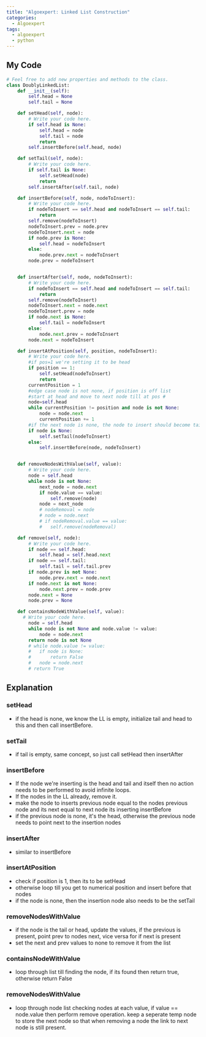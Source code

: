 ```yaml
---
title: "Algoexpert: Linked List Construction"
categories:
  - Algoexpert
tags:
  - algoexpert
  - python
---
```

## My Code

```python
# Feel free to add new properties and methods to the class.
class DoublyLinkedList:
    def __init__(self):
        self.head = None
        self.tail = None

    def setHead(self, node):
        # Write your code here.
		if self.head is None:
			self.head = node
			self.tail = node
			return
		self.insertBefore(self.head, node)

    def setTail(self, node):
        # Write your code here.
		if self.tail is None:
			self.setHead(node)
			return
		self.insertAfter(self.tail, node)

    def insertBefore(self, node, nodeToInsert):
        # Write your code here.
		if nodeToInsert == self.head and nodeToInsert == self.tail:
			return
		self.remove(nodeToInsert)
		nodeToInsert.prev = node.prev
		nodeToInsert.next = node
		if node.prev is None:
			self.head = nodeToInsert
		else:
			node.prev.next = nodeToInsert
		node.prev = nodeToInsert


    def insertAfter(self, node, nodeToInsert):
        # Write your code here.
		if nodeToInsert == self.head and nodeToInsert == self.tail:
			return
		self.remove(nodeToInsert)
		nodeToInsert.next = node.next
		nodeToInsert.prev = node
		if node.next is None:
			self.tail = nodeToInsert
		else:
			node.next.prev = nodeToInsert
		node.next = nodeToInsert

    def insertAtPosition(self, position, nodeToInsert):
        # Write your code here.
		#if pos=1 we're setting it to be head
		if position == 1:
			self.setHead(nodeToInsert)
			return
		currentPosition = 1
		#edge case node is not none, if position is off list
		#start at head and move to next node till at pos #
		node=self.head
		while currentPosition != position and node is not None:
			node = node.next
			currentPosition += 1
		#if the next node is none, the node to insert should become tail, otherwise insert before that node
		if node is None:
			self.setTail(nodeToInsert)
		else:
			self.insertBefore(node, nodeToInsert)


    def removeNodesWithValue(self, value):
        # Write your code here.
		node = self.head
		while node is not None:
			next_node = node.next
			if node.value == value:
				self.remove(node)
			node = next_node
			# nodeRemoval = node
			# node = node.next
			# if nodeRemoval.value == value:
			# 	self.remove(nodeRemoval)

    def remove(self, node):
        # Write your code here.
		if node == self.head:
			self.head = self.head.next
		if node == self.tail:
			self.tail = self.tail.prev
		if node.prev is not None:
			node.prev.next = node.next
		if node.next is not None:
			node.next.prev = node.prev
		node.next = None
		node.prev = None

    def containsNodeWithValue(self, value):
      # Write your code here.
		node = self.head
		while node is not None and node.value != value:
			node = node.next
		return node is not None
		# while node.value != value:
		# 	if node is None:
		# 		return False
		# 	node = node.next
		# return True
```

## Explanation

### setHead
* if the head is none, we know the LL is empty, initialize tail and head to this and then call insertBefore.

### setTail
* if tail is empty, same concept, so just call setHead then insertAfter

### insertBefore
* If the node we're inserting is the head and tail and itself then no action needs to be performed to avoid infinite loops.
* If the nodes in the LL already, remove it.
* make the node to inserts  previous node equal to the nodes previous node and its next equal to next node its inserting insertBefore
* if the previous node is none, it's the head, otherwise the previous node needs to point next to the insertion nodes

### insertAfter
* similar to insertBefore

### insertAtPosition
* check if position is 1, then its to be setHead
* otherwise loop till you get to numerical position and insert before that nodes
* if the node is none, then the insertion node also needs to be the setTail

### removeNodesWithValue
* if the node is the tail or head, update the values, if the previous is present, point prev to nodes next, vice versa for if next is present
* set the next and prev values to none to remove it from the list

### containsNodeWithValue
* loop through list till finding the node, if its found then return true, otherwise return False

### removeNodesWithValue
* loop through node list checking nodes at each value, if value == node.value then perform remove operation.  keep a seperate temp node to store the next node so that when removing a node the link to next node is still present.
